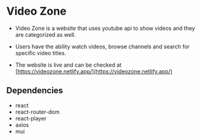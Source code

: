 # Video Zone

* Video Zone is a website that uses youtube api to show videos and they are categorized as well.

* Users have the ability watch videos, browse channels and search for specific video titles.

* The website is live and can be checked at [https://videozone.netlify.app/](https://videozone.netlify.app/)

## Dependencies
* react
* react-router-dom
* react-player
* axios
* mui
